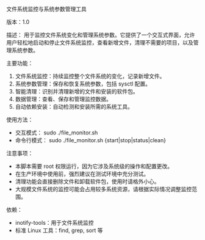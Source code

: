 文件系统监控与系统参数管理工具

版本：1.0

描述：
用于监控文件系统变化和管理系统参数。它提供了一个交互式界面，允许用户轻松地启动和停止文件系统监控，查看新增文件，清理不需要的项目，以及管理系统参数。

主要功能：
1. 文件系统监控：持续监控整个文件系统的变化，记录新增文件。
2. 系统参数管理：保存和恢复系统参数，包括 sysctl 配置。
3. 智能清理：识别并清理新增的文件和安装的软件包。
4. 数据管理：查看、保存和管理监控数据。
5. 自动依赖安装：自动检测和安装所需的系统工具。

使用方法：
- 交互模式：    sudo ./file_monitor.sh
- 命令行模式：  sudo ./file_monitor.sh {start|stop|status|clean}

注意事项：
- 本脚本需要 root 权限运行，因为它涉及系统级的操作和配置更改。
- 在生产环境中使用前，强烈建议在测试环境中充分测试。
- 清理功能会直接删除文件和卸载软件包，使用时请格外小心。
- 大规模文件系统的监控可能会占用较多系统资源，请根据实际情况调整监控范围。

依赖：
- inotify-tools：用于文件系统监控
- 标准 Linux 工具：find, grep, sort 等
